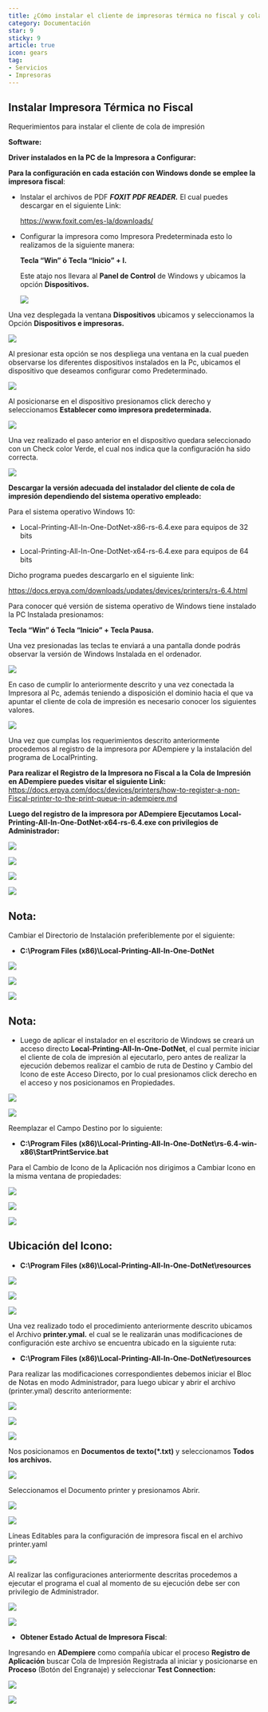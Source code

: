 ```yaml
---
title: ¿Cómo instalar el cliente de impresoras térmica no fiscal y cola de impresión?
category: Documentación
star: 9
sticky: 9
article: true
icon: gears
tag:
- Servicios
- Impresoras
---
```



## Instalar Impresora Térmica no Fiscal

Requerimientos para instalar el cliente de cola de impresión

**Software:**

**Driver instalados en la PC de la Impresora a Configurar:**

**Para la configuración en cada estación con Windows donde se emplee la impresora fiscal**:

- Instalar el archivos de PDF ***FOXIT PDF READER.*** El cual puedes descargar en el siguiente Link:

  https://www.foxit.com/es-la/downloads/

- Configurar la impresora como Impresora Predeterminada esto lo realizamos de la siguiente manera:

  **Tecla “Win” ó Tecla “Inicio” + I.**

  Este atajo nos llevara al **Panel de Control** de Windows y ubicamos la opción **Dispositivos.**

  ![](/assets/img/docs/fiscal-printer/print-spooler1.1.png)

Una vez desplegada la ventana **Dispositivos** ubicamos y seleccionamos la Opción **Dispositivos e impresoras.**

  ![](/assets/img/docs/fiscal-printer/print-spooler2.png)

  Al presionar esta opción se nos despliega una ventana en la cual pueden observarse los diferentes dispositivos instalados en la Pc, ubicamos el dispositivo que deseamos configurar como Predeterminado.
  
  ![](/assets/img/docs/fiscal-printer/print-spooler3.png)

Al posicionarse en el dispositivo presionamos click derecho y seleccionamos **Establecer como impresora predeterminada.**

  ![](/assets/img/docs/fiscal-printer/print-spooler4.png)

Una vez realizado el paso anterior en el dispositivo quedara seleccionado con un Check color Verde, el cual nos indica que la configuración ha sido correcta.

  ![](/assets/img/docs/fiscal-printer/print-spooler5.png)
 
 **Descargar la versión adecuada del instalador del cliente de cola de impresión dependiendo del sistema operativo empleado:**

Para el sistema operativo Windows 10:

- Local-Printing-All-In-One-DotNet-x86-rs-6.4.exe para equipos de 32 bits

- Local-Printing-All-In-One-DotNet-x64-rs-6.4.exe para equipos de 64 bits

Dicho programa puedes descargarlo en el siguiente link:  

https://docs.erpya.com/downloads/updates/devices/printers/rs-6.4.html

Para conocer qué versión de sistema operativo de Windows tiene instalado la PC Instalada presionamos:

**Tecla “Win” ó Tecla “Inicio” + Tecla Pausa.**

Una vez presionadas las teclas te enviará a una pantalla donde podrás observar la versión de Windows Instalada en el ordenador.

![](/assets/img/docs/fiscal-printer/print-spooler6.png)

En caso de cumplir lo anteriormente descrito y una vez conectada la Impresora al Pc, además teniendo a disposición el dominio hacia el que va apuntar el cliente de cola de impresión es necesario conocer los siguientes valores.

![](/assets/img/docs/fiscal-printer/print-spooler7.png)

Una vez que cumplas los requerimientos descrito anteriormente procedemos al registro de la impresora por ADempiere y la instalación del programa de LocalPrinting.

**Para realizar el Registro de la Impresora no Fiscal a la Cola de Impresión en ADempiere puedes visitar el siguiente Link:**
https://docs.erpya.com/docs/devices/printers/how-to-register-a-non-Fiscal-printer-to-the-print-queue-in-adempiere.md

**Luego del registro de la impresora por ADempiere Ejecutamos Local-Printing-All-In-One-DotNet-x64-rs-6.4.exe con privilegios de Administrador:**

![](/assets/img/docs/fiscal-printer/print-spooler8.png)

![](/assets/img/docs/fiscal-printer/print-spooler9.png)

![](/assets/img/docs/fiscal-printer/print-spooler10.png)

![](/assets/img/docs/fiscal-printer/print-spooler11.png) 

## **Nota:**

Cambiar el Directorio de Instalación preferiblemente por el siguiente:

- **C:\\Program Files (x86)\\Local-Printing-All-In-One-DotNet**

![](/assets/img/docs/fiscal-printer/print-spooler12.png) 

![](/assets/img/docs/fiscal-printer/print-spooler13.png) 

![](/assets/img/docs/fiscal-printer/print-spooler14.png) 

## **Nota:**

- Luego de aplicar el instalador en el escritorio de Windows se creará un acceso directo **Local-Printing-All-In-One-DotNet**, el cual permite iniciar el cliente de cola de impresión al ejecutarlo, pero antes de realizar la ejecución debemos realizar el cambio de ruta de Destino y Cambio del Icono de este Acceso Directo, por lo cual presionamos click derecho en el acceso y nos posicionamos en Propiedades.

![](/assets/img/docs/fiscal-printer/print-spooler15.png) 

![](/assets/img/docs/fiscal-printer/print-spooler16.png) 

Reemplazar el Campo Destino por lo siguiente:

- **C:\\Program Files (x86)\\Local-Printing-All-In-One-DotNet\\rs-6.4-win-x86\\StartPrintService.bat**

Para el Cambio de Icono de la Aplicación nos dirigimos a Cambiar Icono en la misma ventana de propiedades:

![](/assets/img/docs/fiscal-printer/print-spooler17.png) 

![](/assets/img/docs/fiscal-printer/print-spooler18.png) 

![](/assets/img/docs/fiscal-printer/print-spooler19.png) 

## **Ubicación del Icono:**

- **C:\\Program Files (x86)\\Local-Printing-All-In-One-DotNet\\resources**

![](/assets/img/docs/fiscal-printer/print-spooler20.png)

![](/assets/img/docs/fiscal-printer/print-spooler21.png)

![](/assets/img/docs/fiscal-printer/print-spooler22.png)

Una vez realizado todo el procedimiento anteriormente descrito ubicamos el Archivo **printer.ymal.** el cual se le realizarán unas modificaciones de configuración este archivo se encuentra ubicado en la siguiente ruta:

- **C:\\Program Files (x86)\\Local-Printing-All-In-One-DotNet\\resources**

Para realizar las modificaciones correspondientes debemos iniciar el Bloc de Notas en modo Administrador, para luego ubicar y abrir el archivo (printer.ymal) descrito anteriormente:

![](/assets/img/docs/fiscal-printer/print-spooler23.png)

![](/assets/img/docs/fiscal-printer/print-spooler24.png)

![](/assets/img/docs/fiscal-printer/print-spooler25.png)


Nos posicionamos en **Documentos de texto(\*.txt)** y seleccionamos **Todos los archivos.**

![](/assets/img/docs/fiscal-printer/print-spooler26.png)

Seleccionamos el Documento printer y presionamos Abrir.

![](/assets/img/docs/fiscal-printer/print-spooler27.png)

![](/assets/img/docs/fiscal-printer/print-spooler28.png)

Líneas Editables para la configuración de impresora fiscal en el archivo printer.yaml

![](/assets/img/docs/fiscal-printer/print-spooler29.png)

Al realizar las configuraciones anteriormente descritas procedemos a ejecutar el programa el cual al momento de su ejecución debe ser con privilegio de Administrador.

![](/assets/img/docs/fiscal-printer/print-spooler30.png)

![](/assets/img/docs/fiscal-printer/print-spooler31.png)

- **Obtener Estado Actual de Impresora Fiscal**:

Ingresando en **ADempiere** como compañía ubicar el proceso **Registro de Aplicación** buscar Cola de Impresión Registrada al iniciar y posicionarse en **Proceso** (Botón del Engranaje) y seleccionar **Test Connection:**

![](/assets/img/docs/fiscal-printer/print-spooler32.png)

![](/assets/img/docs/fiscal-printer/print-spooler33.png)


